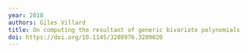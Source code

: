 ```yaml
---
year: 2018
authors: Giles Villard
title: On computing the resultant of generic bivariate polynomials
doi: https://doi.org/10.1145/3208976.3209020
---
```

